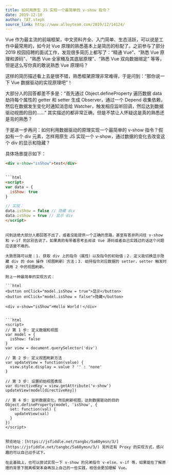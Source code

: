 ```yaml
---
title: 如何用原生 JS 实现一个最简单的 v-show 指令？
date: 2019-12-10
author: TAT.steph
source_link: http://www.alloyteam.com/2019/12/14124/
---
```


<!-- {% raw %} - for jekyll -->

Vue 作为最主流的前端框架，中文资料齐全、入门简单、生态活跃，可以说是工作中最常用的，如今对 Vue 原理的熟悉基本上是简历的标配了。之前参与了部分 2019 校园招聘的面试工作，发现很多简历上都写了：“精通 Vue”、“熟悉 Vue 原理和源码”、“熟悉 Vue 全家桶及其底层原理”、“熟悉 Vue 双向数据绑定” 等等，但是这么写你真的敢说熟悉 Vue 原理吗？

这样的简历描述看上去是很不错，熟悉框架原理非常难得，于是问到：“那你说一下 Vue 数据驱动的实现原理吧”！

大部分人的回答都差不多是：“首先通过 Object.defineProperty 遍历数据 data 劫持每个属性的 getter 和 setter 生成 Observer，通过一个 Depend 收集依赖，然后在数据发生变化时通知消息给 Watcher，触发相应监听回调，然后达到数据驱动视图的目的……” 其实描述的都非常正确，但是不禁让人怀疑这是真的熟悉还是背的熟悉？

于是进一步再问：如何利用数据驱动的原理实现一个最简单的 v-show 指令？假如有一个 div 元素，怎样用原生 JS 实现一个 v-show，通过数据的变化去改变这个 div 的显示和隐藏？

具体场景提示如下：

````html
<div v-show="isShow">test</div>
 

```html
<script>
var data = {
  isShow: true
}
 
// 实现：
data.isShow = false // 隐藏 div
data.isShow = true // 显示 div
</script>
````

````

问到这绝大部分人都回答不出了，或者没能提供一个正确的思路，甚至有答非所问往 v-show 和 v-if 的区别去说了。如果真的有带着思考去阅读 Vue 源码或者自己实践过的话这个问题应该是不难的。

大致思路可以是：1. 获取 div 上的指令（属性）以及指令的初始值；2. 定义能切换显示隐藏 div 的 dom 操作（视图刷新）方法；3. 劫持指令对应数据的 setter，setter 触发时调用 2 中的视图刷新。

附上一种最简单的实现方式：

```html
<button onClick="model.isShow = true">显示</button>
<button onClick="model.isShow = false">隐藏</button>
 
<div v-show="isShow">Hello World！</div>
 

```html
<script>
// 第 1 步: 定义数据和视图
var model = {
  isShow: false
}
var view = document.querySelector('div')
 
// 第 2 步: 定义视图刷新方法
var updateView = function(value) {
  view.style.display = value ? '' : 'none'
}
 
// 第 3 步: 设置初始视图表现
var directiveKey = view.getAttribute('v-show')
updateView(model[directiveKey])
 
// 第 4 步: 监听数据变化，然后刷新视图，达到数据驱动的目的
Object.defineProperty(model, 'isShow', {
  set: function(val) {
    updateView(val)
  }
})
</script>
````

```

预览地址：[https://jsfiddle.net/tangbc/5a60ymsn/3/](https://jsfiddle.net/tangbc/5a60ymsn/3/) 另外还有 Proxy 的实现方式，感兴趣的可以自己动手试下。

在此基础上，也可以尝试实现一下 v-show 的兄弟指令 v-else、v-if 等，如果能在了解原理的背景下脱离框架本身再加上自己的一些实践，相信会更加理解 Vue。
```


<!-- {% endraw %} - for jekyll -->